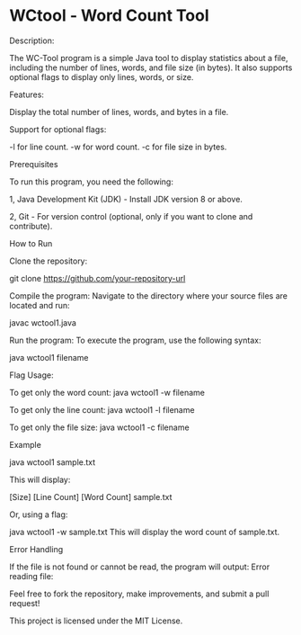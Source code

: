 # WCtool - Word Count Tool
Description: 

The WC-Tool program is a simple Java tool to display statistics about a file, including the number of lines, words, and file size (in bytes). It also supports optional flags to display only lines, words, or size.

Features: 

Display the total number of lines, words, and bytes in a file. 

Support for optional flags: 

-l for line count. 
-w for word count. 
-c for file size in bytes.

Prerequisites 

To run this program, you need the following: 

1, Java Development Kit (JDK) - Install JDK version 8 or above. 

2, Git - For version control (optional, only if you want to clone and contribute).

How to Run

Clone the repository:

git clone https://github.com/your-repository-url

Compile the program: Navigate to the directory where your source files are located and run:

javac wctool1.java

Run the program: To execute the program, use the following syntax:

java wctool1 filename

Flag Usage:

To get only the word count:
java wctool1 -w filename

To get only the line count:
java wctool1 -l filename

To get only the file size:
java wctool1 -c filename

Example

java wctool1 sample.txt

This will display:

[Size] [Line Count] [Word Count] sample.txt

Or, using a flag:

java wctool1 -w sample.txt
This will display the word count of sample.txt.

Error Handling

If the file is not found or cannot be read, the program will output:
Error reading file: <error message>

Feel free to fork the repository, make improvements, and submit a pull request! 

This project is licensed under the MIT License.

